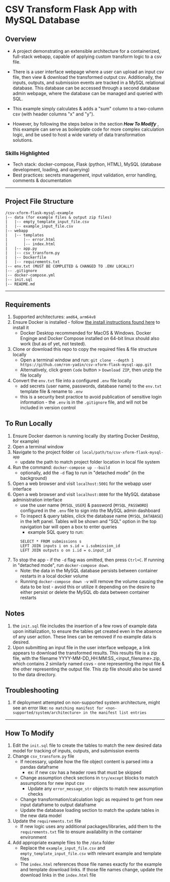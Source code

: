 # CSV Transform Flask App with MySQL Database
## Overview
- A project demonstrating an extensible architecture for a containerized, full-stack webapp, capable of applying custom transform logic to a csv file.  

- There is a user interface webpage where a user can upload an input csv file, then view & download the transformed output csv. Additionally, the inputs, outputs, and submission events are tracked in a MySQL relational database. This database can be accessed through a second database admin webpage, where the database can be managed and queried with SQL. 
  
- This example simply calculates & adds a "sum" column to a two-column csv (with header columns "x" and "y").

- However, by following the steps below in the section <i>**How To Modify**</i> , this example can serve as boilerplate code for more complex calculation logic, and be used to host a wide variety of data transformation solutions.

### Skills Highlighted
- Tech stack: docker-compose, Flask (python, HTML), MySQL (database development, loading, and querying)
- Best practices: secrets management, input validation, error handling, comments & documentation
___
## Project File Structure
```
/csv-xform-flask-mysql-example
|-- data (for example files & output zip files)
|   |-- empty_template_input_file.csv
|   |-- example_input_file.csv
|-- webapp
|   |-- templates
|       |-- error.html
|       |-- index.html
|   |-- app.py
|   |-- csv_transform.py
|   |-- Dockerfile
|   |-- requirements.txt
|-- env.txt (MUST BE COMPLETED & CHANGED TO .ENV LOCALLY)
|-- .gitignore
|-- docker-compose.yml
|-- init.sql
|-- README.md
```
___
## Requirements
1. Supported architectures: ```amd64```,  ```arm64v8```
1. Ensure Docker is installed - follow [the install instructions found here](https://docs.docker.com/desktop/) to install it
    - Docker Desktop recommended for MacOS & Windows. Docker Enginge and Docker Compose installed on 64-bit linux should also work (but as of yet, not tested). 
1. Clone or download this repo to copy the required files & file structure locally
    - Open a terminal window and run: ```git clone --depth 1 https://github.com/ron-yadin/csv-xform-flask-mysql-app.git```
    - Alternatively, click green ```Code``` button >  ```Download ZIP```, then unzip the file locally
1. Convert the ```env.txt``` file into a configured ```.env``` file locally
    - add secrets (user name, passwords, database name) to the ```env.txt``` template file & rename to ```.env```
    - this is a security best practice to avoid publication of sensitive login information - the ```.env``` is in the ```.gitignore``` file, and will not be included in version control
## To Run Locally
1. Ensure Docker daemon is running locally (by starting Docker Desktop, for example)
1. Open a terminal window
1. Navigate to the project folder ```cd local/path/to/csv-xform-flask-mysql-app```    
    - update the path to match project folder location in local file system 
1. Run the command: ```docker-compose up --build```
    - optionally, add the ```-d``` flag to run in "detached mode" (in the background)
1. Open a web browser and visit ```localhost:5001``` for the webapp user interface
1. Open a web browser and visit ```localhost:8080``` for the MySQL database administration interface
    - use the user name (```MYSQL_USER```) & password (```MYSQL_PASSWORD```) configured in the ```.env``` file to sign into the MySQL admin dashboard
    - To inspect & query tables, click the database name (```MYSQL_DATABASE```) in the left panel. Tables will be shown and "SQL" option in the top navigation bar will open a box to enter queries
        - example SQL query to run: 
        ```
        SELECT * FROM submissions s 
        LEFT JOIN inputs i on s.id = i.submission_id 
        LEFT JOIN outputs o on i.id = o.input_id
        ```
1. To stop the app - if the ```-d``` flag was omitted, then press ```Ctrl+C```. If running in "detached mode", run ```docker-compose down```. 
    - Note: the data in the MySQL database persists between container restarts in a local docker volume
    - Running ```docker-compose down -v``` will remove the volume causing the data to be lost - avoid this or utilize it depending on the desire to either persist or delete the MySQL db data between container restarts
## Notes
1. the ```init.sql``` file includes the insertion of a few rows of example data upon initialization, to ensure the tables get created even in the absence of any user action. These lines can be removed if no example data is desired.
1. Upon submitting an input file in the user interface webpage, a link appears to download the transformed results. This results file is a zip file, with the filename YYYY-MM-DD_HH:MM:SS_\<input_filename\>.zip, which contains 2 similarly named csvs - one representing the input file & the other representing the output file. This zip file should also be saved to the data directory. 
## Troubleshooting
1. If deployment attempted on non-supported system architecture, might see an error like: ```no matching manifest for <non-supported/system/architecture> in the manifest list entries```
___
## How To Modify
1. Edit the ```init.sql``` file to create the tables to match the new desired data model for tracking of inputs, outputs, and submission events
1. Change ```csv_transform.py``` file
    - If necessary, update how the file object content is parsed into a pandas dataframe
        - ex: if new csv has a header rows that must be skipped
    - Change assumption check sections in ```try/except``` blocks to match assumptions for new input csv
        - Update any ```error_message_str``` objects to match new assumption checks
    - Change transformation/calculation logic as required to get from new input dataframe to output dataframe
    - Update the database loading section to match the update tables in the new data model
1. Update the ```requirements.txt``` file
    - If new logic uses any additional packages/libraries, add them to the ```requirements.txt``` file to ensure availability in the container environment
1. Add appropriate example files to the ```/data``` folder
    - Replace the ```example_input_file.csv``` and ```empty_template_input_file.csv``` with relevant example and template files
    - The ```index.html``` references those file names exactly for the example and template download links. If those file names change, update the download links in the ```index.html``` file 